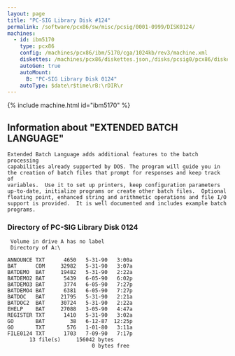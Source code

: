 ```yaml
---
layout: page
title: "PC-SIG Library Disk #124"
permalink: /software/pcx86/sw/misc/pcsig/0001-0999/DISK0124/
machines:
  - id: ibm5170
    type: pcx86
    config: /machines/pcx86/ibm/5170/cga/1024kb/rev3/machine.xml
    diskettes: /machines/pcx86/diskettes.json,/disks/pcsig0/pcx86/diskettes.json
    autoGen: true
    autoMount:
      B: "PC-SIG Library Disk 0124"
    autoType: $date\r$time\rB:\rDIR\r
---
```


{% include machine.html id="ibm5170" %}

## Information about "EXTENDED BATCH LANGUAGE"

    Extended Batch Language adds additional features to the batch processing
    capabilities already supported by DOS. The program will guide you in
    the creation of batch files that prompt for responses and keep track of
    variables.  Use it to set up printers, keep configuration parameters
    up-to-date, initialize programs or create other batch files.  Optional
    floating point, enhanced string and arithmetic operations and file I/O
    support is provided.  It is well documented and includes example batch
    programs.

### Directory of PC-SIG Library Disk 0124

     Volume in drive A has no label
     Directory of A:\

    ANNOUNCE TXT      4650   5-31-90   3:00a
    BAT      COM     32982   5-31-90   3:07a
    BATDEMO  BAT     19482   5-31-90   2:22a
    BATDEMO2 BAT      5439   6-05-90   6:02p
    BATDEMO3 BAT      3774   6-05-90   7:27p
    BATDEMO4 BAT      6381   6-05-90   7:27p
    BATDOC   BAT     21795   5-31-90   2:21a
    BATDOC2  BAT     30724   5-31-90   2:22a
    EHELP    BAT     27088   3-05-90   4:47a
    REGISTER TXT      1410   5-31-90   3:02a
    GO       BAT        38   6-12-87  12:25p
    GO       TXT       576   1-01-80   3:11a
    FILE0124 TXT      1703   7-09-90   7:17p
           13 file(s)     156042 bytes
                               0 bytes free
